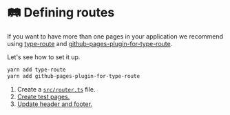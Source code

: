# 🛤 Defining routes

If you want to have more than one pages in your application we recommend using [type-route](https://typehero.org/type-route) and [github-pages-plugin-for-type-route](https://github.com/garronej/github-pages-plugin-for-type-route).&#x20;

Let's see how to set it up.

```bash
yarn add type-route
yarn add github-pages-plugin-for-type-route
```

1. Create a [`src/router.ts`](https://github.com/thieryw/crispy-octo-bassoon/commit/2cf3534596ba7a41fadc8c959b21aa3084eeeef0) file.
2. [Create test pages.](https://example.com)
3. [Update header and footer.](https://example.com)
